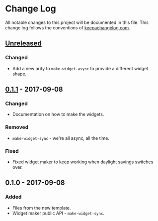 # Change Log
All notable changes to this project will be documented in this file. This change log follows the conventions of [keepachangelog.com](http://keepachangelog.com/).

## [Unreleased]
### Changed
- Add a new arity to `make-widget-async` to provide a different widget shape.

## [0.1.1] - 2017-09-08
### Changed
- Documentation on how to make the widgets.

### Removed
- `make-widget-sync` - we're all async, all the time.

### Fixed
- Fixed widget maker to keep working when daylight savings switches over.

## 0.1.0 - 2017-09-08
### Added
- Files from the new template.
- Widget maker public API - `make-widget-sync`.

[Unreleased]: https://github.com/your-name/cellular-automata/compare/0.1.1...HEAD
[0.1.1]: https://github.com/your-name/cellular-automata/compare/0.1.0...0.1.1
